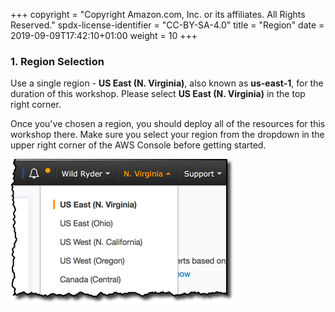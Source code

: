 +++
copyright = "Copyright Amazon.com, Inc. or its affiliates. All Rights Reserved."
spdx-license-identifier = "CC-BY-SA-4.0"
title = "Region"
date = 2019-09-09T17:42:10+01:00
weight = 10
+++

### 1. Region Selection

Use a single region - **US East (N. Virginia)**, also known as **us-east-1**, for the duration of this workshop.
Please select **US East (N. Virginia)** in the top right corner.

Once you've chosen a region, you should deploy all of the resources for this workshop there. Make sure you select your region from the dropdown in the upper right corner of the AWS Console before getting started.

![Region selection screenshot](/images/region-selection.png)

[region-services]: https://aws.amazon.com/about-aws/global-infrastructure/regional-product-services/
